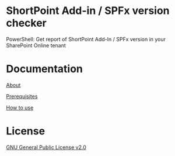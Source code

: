 # ShortPoint Add-in / SPFx version checker
PowerShell: Get report of ShortPoint Add-In / SPFx version in your SharePoint Online tenant

# Documentation

[About](https://github.com/ShortPoint/add-in-version-check/wiki/1.-About)

[Prerequisites](https://github.com/ShortPoint/add-in-version-check/wiki/2.-Prerequisites)

[How to use](https://github.com/ShortPoint/add-in-version-check/wiki/3.-How-to-use)

# License
[GNU General Public License v2.0](https://github.com/ShortPoint/add-in-version-check/blob/master/LICENSE)

